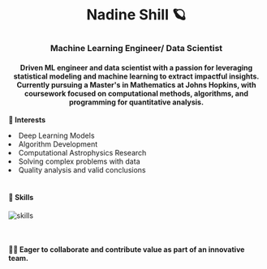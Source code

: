 # <p align = "center"> Nadine Shill 🪐

### <p align = "center"> Machine Learning Engineer/ Data Scientist


#### <p align = "center"> Driven ML engineer and data scientist with a passion for leveraging statistical modeling and machine learning to extract impactful insights. Currently pursuing a Master's in Mathematics at Johns Hopkins, with coursework focused on computational methods, algorithms, and programming for quantitative analysis.

<b>🌟 Interests</b>
  <li class ="font-times">Deep Learning Models</li>
  <li class ="font-times">Algorithm Development</li>
  <li class ="font-times">Computational Astrophysics Research</li>
  <li class ="font-times">Solving complex problems with data</li>
  <li class ="font-times">Quality analysis and valid conclusions</li>

<br>

#### 🌟 Skills
![skills](https://github.com/nadine-ramirez/nadine-ramirez/assets/117482520/48e59d6b-9d56-4854-8461-a0f4e37f21ef)

<br>

#### 👩‍💻 Eager to collaborate and contribute value as part of an innovative team.

